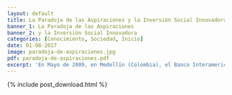 ```yaml
---
layout: default
title: La Paradoja de las Aspiraciones y la Inversión Social Innovadora
banner_1: La Paradoja de las Aspiraciones
banner_2: y la Inversión Social Innovadora
categories: [Conocimiento, Sociedad, Inicio]
date: 01-08-2017
image: paradoja-de-aspiraciones.jpg
pdf: paradoja-de-aspiraciones.pdf
excerpt: 'En Mayo de 2009, en Medellín (Colombia), el Banco Interamericano de Desarrollo (BID) presentó la publicación Calidad de vida más allá de los hechos donde propone un punto de vista “subjetivo” como nuevo ángulo para responder una pregunta recurrente en los debates sobre hacer social de gobiernos, empresas y organizaciones: ¿Por qué las poblaciones latinoamericanas, que sufren continuos y crecientes deterioros en su calidad de vida, se sientes satisfechas y optimistas en relación con tal condición y son tan benevolentes con los que se la procuran?'
---
```


{% include post_download.html %}